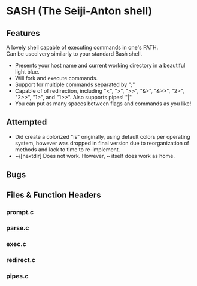 # SASH (The Seiji-Anton shell)

## Features

A lovely shell capable of executing commands in one's PATH.  
Can be used very similarly to your standard Bash shell.  
* Presents your host name and current working directory in a beautiful light blue.
* Will fork and execute commands.
* Support for multiple commands separated by ";"
* Capable of of redirection, including "<", ">", ">>", "&>", "&>>", "2>", "2>>", "1>", and "1>>". Also supports pipes! "|"
* You can put as many spaces between flags and commands as you like!

## Attempted
* Did create a colorized "ls" originally, using default colors per operating system, however was dropped in final version due to reorganization of methods and lack to time to re-implement.
* ~/[nextdir] Does not work. However, ~ itself does work as home.

## Bugs

## Files & Function Headers
### prompt.c
### parse.c
### exec.c
### redirect.c
### pipes.c
